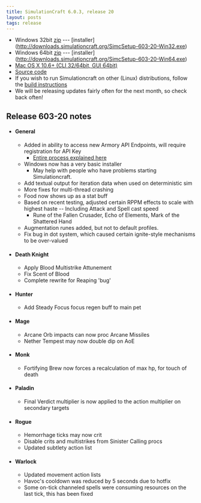 ```yaml
---
title: SimulationCraft 6.0.3, release 20
layout: posts
tags: release
---
```

* Windows 32bit [zip](http://downloads.simulationcraft.org/simc-603-20-win32.zip) ---  [installer] (http://downloads.simulationcraft.org/SimcSetup-603-20-Win32.exe)
* Windows 64bit [zip](http://downloads.simulationcraft.org/simc-603-20-win64.zip) ---  [installer] (http://downloads.simulationcraft.org/SimcSetup-603-20-Win64.exe)
* [Mac OS X 10.6+ (CLI 32/64bit, GUI 64bit)](http://downloads.simulationcraft.org/simc-603-20-osx-x86.dmg)
* [Source code](http://downloads.simulationcraft.org/simc-603-20-source.zip)
* If you wish to run Simulationcraft on other (Linux) distributions, follow the [build instructions](http://code.google.com/p/simulationcraft/wiki/HowToBuild)
* We will be releasing updates fairly often for the next month, so check back often!
## Release 603-20 notes
* #### General
  * Added in ability to access new Armory API Endpoints, will require registration for API Key
    * [Entire process explained here](https://code.google.com/p/simulationcraft/wiki/BattleArmoryAPI)
  * Windows now has a very basic installer
    * May help with people who have problems starting Simulationcraft.
  * Add textual output for iteration data when used on deterministic sim
  * More fixes for multi-thread crashing
  * Food now shows up as a stat buff
  * Based on recent testing, adjusted certain RPPM effects to scale with highest haste -- Including Attack and Spell cast speed
    * Rune of the Fallen Crusader, Echo of Elements, Mark of the Shattered Hand
  * Augmentation runes added, but not to default profiles.
  * Fix bug in dot system, which caused certain ignite-style mechanisms to be over-valued
* #### Death Knight
  * Apply Blood Multistrike Attunement
  * Fix Scent of Blood
  * Complete rewrite for Reaping 'bug'
* #### Hunter
  * Add Steady Focus focus regen buff to main pet
* #### Mage
  * Arcane Orb impacts can now proc Arcane Missiles
  * Nether Tempest may now double dip on AoE
* #### Monk
  * Fortifying Brew now forces a recalculation of max hp, for touch of death
* #### Paladin
  * Final Verdict multiplier is now applied to the action multiplier on secondary targets
* #### Rogue
  * Hemorrhage ticks may now crit
  * Disable crits and multistrikes from Sinister Calling procs
  * Updated subtlety action list
* #### Warlock
  * Updated movement action lists
  * Havoc's cooldown was reduced by 5 seconds due to hotfix
  * Some on-tick channeled spells were consuming resources on the last tick, this has been fixed
